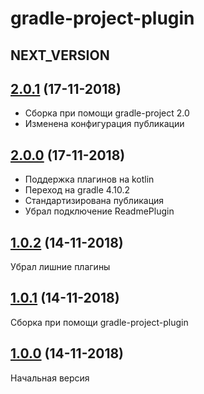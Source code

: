 # gradle-project-plugin

## NEXT_VERSION

## [2.0.1]() (17-11-2018)

* Сборка при помощи gradle-project 2.0
* Изменена конфигурация публикации

## [2.0.0]() (17-11-2018)

* Поддержка плагинов на kotlin
* Переход на gradle 4.10.2
* Стандартизирована публикация
* Убрал подключение ReadmePlugin

## [1.0.2]() (14-11-2018)

Убрал лишние плагины

## [1.0.1]() (14-11-2018)

Сборка при помощи gradle-project-plugin

## [1.0.0]() (14-11-2018)

Начальная версия